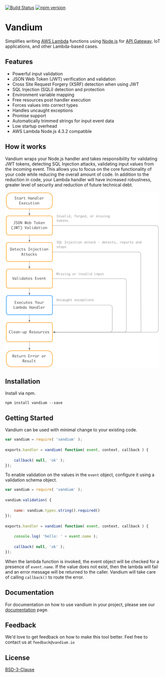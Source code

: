[![Build Status](https://travis-ci.org/vandium-io/vandium-node.svg?branch=master)](https://travis-ci.org/vandium-io/vandium-node)
[![npm version](https://badge.fury.io/js/vandium.svg)](https://badge.fury.io/js/vandium)

# Vandium

Simplifies writing [AWS Lambda](https://aws.amazon.com/lambda/details) functions using [Node.js](https://nodejs.org) for [API Gateway](https://aws.amazon.com/api-gateway), IoT applications, and other Lambda-based cases.

## Features
* Powerful input validation
* JSON Web Token (JWT) verification and validation
* Cross Site Request Forgery (XSRF) detection when using JWT
* SQL Injection (SQLi) detection and protection
* Environment variable mapping
* Free resources post handler execution
* Forces values into correct types
* Handles uncaught exceptions
* Promise support
* Automatically trimmed strings for input event data
* Low startup overhead
* AWS Lambda Node.js 4.3.2 compatible

## How it works

Vandium wraps your Node.js handler and takes responsibility for validating JWT tokens, detecting SQL Injection attacks, validating input values from the incoming event. This allows you to focus on the core functionality of your code while reducing the overall amount of code. In addition to the reduction in code, your Lambda handler will have increased robustness, greater level of security and reduction of future technical debt.

![Lambda Execution Handler Flow](docs/img/flow.png?raw=true "")


## Installation
Install via npm.

	npm install vandium --save

## Getting Started

Vandium can be used with minimal change to your existing code.

```js
var vandium = require( 'vandium' );

exports.handler = vandium( function( event, context, callback ) {

	callback( null, 'ok' );
});
```

To enable validation on the values in the `event` object, configure it using a validation schema object.

```js
var vandium = require( 'vandium' );

vandium.validation( {

	name: vandium.types.string().required()
});

exports.handler = vandium( function( event, context, callback ) {

	console.log( 'hello: ' + event.name );

	callback( null, 'ok' );
});
```

When the lambda function is invoked, the event object will be checked for a presence of `event.name`. If the value does not exist, then the lambda will fail and an error message will be returned to the caller. Vandium will take care of calling `callback()` to route the error.


## Documentation

For documentation on how to use vandium in your project, please see our [documentation](docs/main.md) page.

## Feedback

We'd love to get feedback on how to make this tool better. Feel free to contact us at `feedback@vandium.io`


## License

[BSD-3-Clause](https://en.wikipedia.org/wiki/BSD_licenses)
